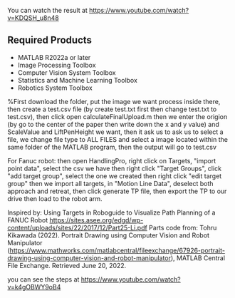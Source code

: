 You can watch the result at
https://www.youtube.com/watch?v=KDQSH_u8n48

## Required Products
* MATLAB R2022a or later
* Image Processing Toolbox
* Computer Vision System Toolbox
* Statistics and Machine Learning Toolbox
* Robotics System Toolbox

%First download the folder, put the image we want process inside
there, then create a test.csv file (by create test.txt first then change test.txt to test.csv), then click open calculateFinalUpload.m
then we enter the origion (by go to the center of the paper then write down the x and y value) and ScaleValue and LiftPenHeight we want, 
then it ask us to ask us to select a file, we change file type to ALL FILES and select a
image located within the same folder of the MATLAB program, then the
output will go to test.csv

For Fanuc robot:
then open HandlingPro, right click on Targets, "import point data", select the csv we have
then right click "Target Groups", click "add target group", select the one we created then right click "edit target group"
then we import all targets, in "Motion Line Data", deselect both approach and retreat, then click generate TP file, then export the TP to our drive
then load to the robot arm.

Inspired by:
Using Targets in Roboguide to Visualize Path Planning of a FANUC Robot
https://sites.asee.org/edgd/wp-content/uploads/sites/22/2017/12/Part25-Li.pdf
Parts code from:
Tohru Kikawada (2022). Portrait Drawing using Computer Vision and Robot Manipulator (https://www.mathworks.com/matlabcentral/fileexchange/67926-portrait-drawing-using-computer-vision-and-robot-manipulator), MATLAB Central File Exchange. Retrieved June 20, 2022.

you can see the steps at
https://www.youtube.com/watch?v=k4gOBWY9oB4
